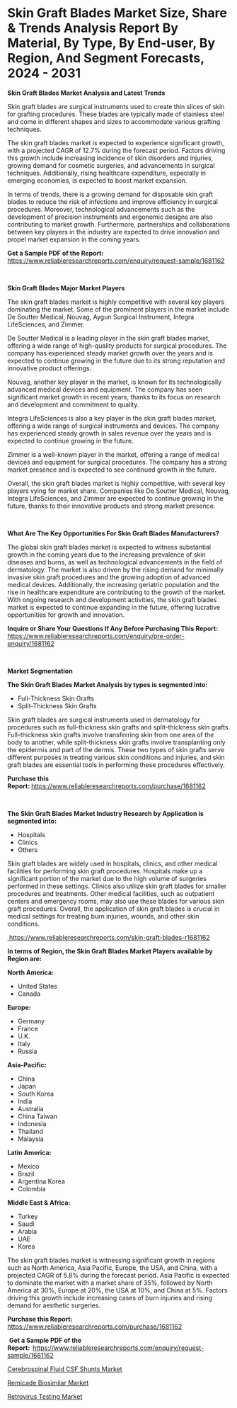 <p><h1>Skin Graft Blades Market Size, Share & Trends Analysis Report By Material, By Type, By End-user, By Region, And Segment Forecasts, 2024 - 2031</h1></p><p><strong>Skin Graft Blades Market Analysis and Latest Trends</strong></p>
<p><p>Skin graft blades are surgical instruments used to create thin slices of skin for grafting procedures. These blades are typically made of stainless steel and come in different shapes and sizes to accommodate various grafting techniques.</p><p>The skin graft blades market is expected to experience significant growth, with a projected CAGR of 12.7% during the forecast period. Factors driving this growth include increasing incidence of skin disorders and injuries, growing demand for cosmetic surgeries, and advancements in surgical techniques. Additionally, rising healthcare expenditure, especially in emerging economies, is expected to boost market expansion.</p><p>In terms of trends, there is a growing demand for disposable skin graft blades to reduce the risk of infections and improve efficiency in surgical procedures. Moreover, technological advancements such as the development of precision instruments and ergonomic designs are also contributing to market growth. Furthermore, partnerships and collaborations between key players in the industry are expected to drive innovation and propel market expansion in the coming years.</p></p>
<p><strong>Get a Sample PDF of the Report:&nbsp;</strong> <a href="https://www.reliableresearchreports.com/enquiry/request-sample/1681162">https://www.reliableresearchreports.com/enquiry/request-sample/1681162</a></p>
<p>&nbsp;</p>
<p><strong>Skin Graft Blades Major Market Players</strong></p>
<p><p>The skin graft blades market is highly competitive with several key players dominating the market. Some of the prominent players in the market include De Soutter Medical, Nouvag, Aygun Surgical Instrument, Integra LifeSciences, and Zimmer.</p><p>De Soutter Medical is a leading player in the skin graft blades market, offering a wide range of high-quality products for surgical procedures. The company has experienced steady market growth over the years and is expected to continue growing in the future due to its strong reputation and innovative product offerings.</p><p>Nouvag, another key player in the market, is known for its technologically advanced medical devices and equipment. The company has seen significant market growth in recent years, thanks to its focus on research and development and commitment to quality.</p><p>Integra LifeSciences is also a key player in the skin graft blades market, offering a wide range of surgical instruments and devices. The company has experienced steady growth in sales revenue over the years and is expected to continue growing in the future.</p><p>Zimmer is a well-known player in the market, offering a range of medical devices and equipment for surgical procedures. The company has a strong market presence and is expected to see continued growth in the future.</p><p>Overall, the skin graft blades market is highly competitive, with several key players vying for market share. Companies like De Soutter Medical, Nouvag, Integra LifeSciences, and Zimmer are expected to continue growing in the future, thanks to their innovative products and strong market presence.</p></p>
<p>&nbsp;</p>
<p><strong>What Are The Key Opportunities For Skin Graft Blades Manufacturers?</strong></p>
<p><p>The global skin graft blades market is expected to witness substantial growth in the coming years due to the increasing prevalence of skin diseases and burns, as well as technological advancements in the field of dermatology. The market is also driven by the rising demand for minimally invasive skin graft procedures and the growing adoption of advanced medical devices. Additionally, the increasing geriatric population and the rise in healthcare expenditure are contributing to the growth of the market. With ongoing research and development activities, the skin graft blades market is expected to continue expanding in the future, offering lucrative opportunities for growth and innovation.</p></p>
<p><strong>Inquire or Share Your Questions If Any Before Purchasing This Report:</strong> <a href="https://www.reliableresearchreports.com/enquiry/pre-order-enquiry/1681162">https://www.reliableresearchreports.com/enquiry/pre-order-enquiry/1681162</a></p>
<p>&nbsp;</p>
<p><strong>Market Segmentation</strong></p>
<p><strong>The Skin Graft Blades Market Analysis by types is segmented into:</strong></p>
<p><ul><li>Full-Thickness Skin Grafts</li><li>Split-Thickness Skin Grafts</li></ul></p>
<p><p>Skin graft blades are surgical instruments used in dermatology for procedures such as full-thickness skin grafts and split-thickness skin grafts. Full-thickness skin grafts involve transferring skin from one area of the body to another, while split-thickness skin grafts involve transplanting only the epidermis and part of the dermis. These two types of skin grafts serve different purposes in treating various skin conditions and injuries, and skin graft blades are essential tools in performing these procedures effectively.</p></p>
<p><strong>Purchase this Report:&nbsp;</strong><a href="https://www.reliableresearchreports.com/purchase/1681162">https://www.reliableresearchreports.com/purchase/1681162</a></p>
<p>&nbsp;</p>
<p><strong>The Skin Graft Blades Market Industry Research by Application is segmented into:</strong></p>
<p><ul><li>Hospitals</li><li>Clinics</li><li>Others</li></ul></p>
<p><p>Skin graft blades are widely used in hospitals, clinics, and other medical facilities for performing skin graft procedures. Hospitals make up a significant portion of the market due to the high volume of surgeries performed in these settings. Clinics also utilize skin graft blades for smaller procedures and treatments. Other medical facilities, such as outpatient centers and emergency rooms, may also use these blades for various skin graft procedures. Overall, the application of skin graft blades is crucial in medical settings for treating burn injuries, wounds, and other skin conditions.</p></p>
<p><a href="https://www.reliableresearchreports.com/skin-graft-blades-r1681162">&nbsp;https://www.reliableresearchreports.com/skin-graft-blades-r1681162</a></p>
<p><strong>In terms of Region, the Skin Graft Blades Market Players available by Region are:</strong></p>
<p>
    <p> <strong> North America: </strong>
        <ul>
            <li>United States</li>
            <li>Canada</li>
        </ul>
        </p> 
    <p> <strong> Europe: </strong>
        <ul>
            <li>Germany</li>
            <li>France</li>
            <li>U.K.</li>
            <li>Italy</li>
            <li>Russia</li>
        </ul>
        </p> 
    <p> <strong> Asia-Pacific: </strong>
        <ul>
            <li>China</li>
            <li>Japan</li>
            <li>South Korea</li>
            <li>India</li>
            <li>Australia</li>
            <li>China Taiwan</li>
            <li>Indonesia</li>
            <li>Thailand</li>
            <li>Malaysia</li>
        </ul>
        </p> 
    <p> <strong> Latin America: </strong>
        <ul>
            <li>Mexico</li>
            <li>Brazil</li>
            <li>Argentina Korea</li>
            <li>Colombia</li>
        </ul>
        </p> 
    <p> <strong> Middle East & Africa: </strong>
        <ul>
            <li>Turkey</li>
            <li>Saudi</li>
            <li>Arabia</li>
            <li>UAE</li>
            <li>Korea</li>
        </ul>
    </p>
    </p>
<p><p>The skin graft blades market is witnessing significant growth in regions such as North America, Asia Pacific, Europe, the USA, and China, with a projected CAGR of 5.8% during the forecast period. Asia Pacific is expected to dominate the market with a market share of 35%, followed by North America at 30%, Europe at 20%, the USA at 10%, and China at 5%. Factors driving this growth include increasing cases of burn injuries and rising demand for aesthetic surgeries.</p></p>
<p><strong>Purchase this Report: </strong><a href="https://www.reliableresearchreports.com/purchase/1681162">https://www.reliableresearchreports.com/purchase/1681162</a></p>
<p>&nbsp;<strong>Get a Sample PDF of the Report:&nbsp;&nbsp;</strong><a href="https://www.reliableresearchreports.com/enquiry/request-sample/1681162">https://www.reliableresearchreports.com/enquiry/request-sample/1681162</a></p>
<p><strong></strong></p>
<p><p><a href="https://view.publitas.com/reportprime-1/cerebrospinal-fluid-csf-shunts-market-comprehensive-assessment-by-type-application-and-geography/">Cerebrospinal Fluid CSF Shunts Market</a></p><p><a href="https://github.com/ashman753/Market-Research-Report-List-1/blob/main/remicade-biosimilar-market.md">Remicade Biosimilar Market</a></p><p><a href="https://github.com/LibbySpencer2018/Market-Research-Report-List-1/blob/main/retrovirus-testing-market.md">Retrovirus Testing Market</a></p></p>